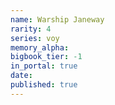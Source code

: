 ```yaml
---
name: Warship Janeway
rarity: 4
series: voy
memory_alpha:
bigbook_tier: -1
in_portal: true
date:
published: true
---
```



